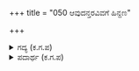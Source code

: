 +++
title = "050 ಆವುದನ್ತರವಿವಗೆ ಹಿನ್ದಣ"

+++

<details><summary>ಗದ್ಯ (ಕ.ಗ.ಪ) </summary>

50. ಯಾವುದೂ ಹೆಚ್ಚಿನದಲ್ಲ. ಈ ರಾಮನಿಗೆ ? ಆ ರಾವಣನನ್ನು ಭಂಗಿಸಿ, ಅವನ ಮಾವನನ್ನು ಕೊಂದು, ಅವನ ತಂಗಿ ಶೂರ್ಪಣಖಿಯ ಮೂಗು ಕೊಯ್ದು ಅವಮಾನ ಮಾಡಿ, ದೇವತೆಗಳನ್ನು ತಲ್ಲಣಗೊಳಿಸಿದ್ದ ಇಂದ್ರಜಿತು ಮೊದಲಾದ ದೈತ್ಯರನ್ನೆಲ್ಲ ಕಡಿದು ತುಂಡುತುಂಡು ಮಾಡಿ ಹಾಕಿದ !
</details>

<details><summary>ಪದಾರ್ಥ (ಕ.ಗ.ಪ) </summary>

-
</details>

